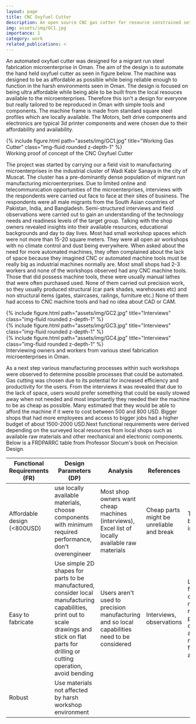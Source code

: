 ```yaml
---
layout: page
title: CNC Oxyfuel Cutter
description: An open source CNC gas cutter for resource constrained settings
img: assets/img/GC1.jpg
importance: 1
category: work
related_publications: <
---
```


An automated oxyfuel cutter was designed for a migrant run steel fabrication microenterprise in Oman. The aim of the design is to automate the hand held oxyfuel cutter as seen in figure below. The machine was designed to be as affordable as possible while being reliable enough to function in the harsh environments seen in Oman. The design is focused on being ultra affordable while being able to be built from the local resouces available to the microenterprises. Therefore this isn't a design for everyone but really tailored to be reproduced in Oman with simple tools and components. The machine frame is made from standard square steel profiles which are locally available. The Motors, belt drive components and electronics are typical 3d printer components and were chosen due to their affordability and availability.

<div class="row">
    <div class="col-sm mt-3 mt-md-0">
        {% include figure.html path="assets/img/GC1.jpg" title="Working Gas Cutter" class="img-fluid rounded z-depth-1" %}
    </div>
</div>
<div class="caption">
    Working proof of concept of the CNC Oxyfuel Cutter
</div>

The project was started by carrying our a field visit to manufacturing microenterprises in the industrial cluster of Wadi Kabir Sanaya in the city of Muscat. The cluster has a pre-dominantly dense population of migrant run manufacturing microenterprises. Due to limited online and telecommunication opportunities of the microenterprises, interviews with the respondents were carried out face to face at their sites of business. The respondents were all male migrants from the South Asian countries of Pakistan, India, and Bangladesh. Semi-structured interviews and field observations were carried out to gain an understanding of the technology needs and readiness levels of the target group. Talking with the shop owners revealed insights into their available resources, educational backgrounds and day to day lives. Most had small workshop spaces which were not more than 15-20 square meters. They were all open air workshops with no climate control and dust being everywhere. When asked about the need for more automated machines, they often complained about the lack of space because they imagined CNC or automated machine tools must be really big as industrial machines normally are. Most small shops had 2-3 workers and none of the workshops observed had any CNC machine tools. Those that did possess machine tools, these were usually manual lathes that were often purchased used. None of them carried out precision work, so they usually produced structural (car park shades, warehouses etc) and non structural items (gates, staircases, railings, furniture etc.) None of them had access to CNC machine tools and had no idea about CAD or CAM. 

<div class="row">
    <div class="col-sm mt-3 mt-md-0">
        {% include figure.html path="assets/img/GC2.jpg" title="Interviews" class="img-fluid rounded z-depth-1" %}
    </div>
    <div class="col-sm mt-3 mt-md-0">
        {% include figure.html path="assets/img/GC3.jpg" title="Interviews" class="img-fluid rounded z-depth-1" %}
    </div>
    <div class="col-sm mt-3 mt-md-0">
        {% include figure.html path="assets/img/GC4.jpg" title="Interviews" class="img-fluid rounded z-depth-1" %}
</div>
</div>
<div class="caption">
    Interviewing owners and workers from various steel fabrication microenterprises in Oman.
</div>

As a next step various manufacturing processes within such workshops were observed to determine possible processes that could be automated. Gas cutting was chosen due to its potential for increased efficiency and productivity for the users. From the interviews it was revealed that due to the lack of space, users would prefer something that could be easily stowed away when not needed and most importantly they needed their the machine to be as cheap as possible. Many estimated that they would be able to afford the machine if it were to cost between 500 and 800 USD. Bigger shops that had more employees and access to bigger jobs had a higher budget of about 1500-2000 USD.Next functional requirements were derived depending on the surveyed local resources from local shops such as available raw materials and other mechanical and electronic components. Below is a FRDPARRC table from Professor Slocum's book on Precision Design.

| Functional Requirements (FR) | Design Parameters (DP) | Analysis | References | Risk | Countermeasures |
| ---------------------------- | ----------------------|-----------|------------|------|-----------------|
| Affordable design (<800USD) | use locally available materials, choose components with minimum required performance, don't overengineer | Most shop owners want cheap machines (interviews), Excel list of locally available raw materials | Cheap parts might be unreliable and break |  Test parts before use in design |
| Easy to fabricate | Use simple 2D shapes for parts to be manufactured, consider local manufacturing capabilities, print out to scale drawings and stick on flat parts for drilling or cutting operation, avoid bending | Users aren't used to precision manufacturing and so local capabilities need to be considered | Interviews, observations | Limited fabrication choice may reduce precision of parts and so machine final accuracy | Compromise between precision required and simplicity of fabrication process |  
| Robust | Use materials not affected by harsh workshop environment | | | | |

